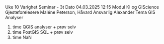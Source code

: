 Uke                                        10
Varighet                         Seminar - 3t
Dato                         04.03.2025 12:15
Modul                         KI og GIScience
Gjesteforelesere      Maléne Peterson, Håvard
Ansvarlig                           Alexander
Tema                             GIS Analyser
1. time             QGIS analyser + prøv selv
2. time               PostGIS SQL + prøv selv
3. time                                   NaN